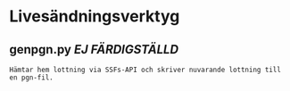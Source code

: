 # Livesändningsverktyg

## genpgn.py ***EJ FÄRDIGSTÄLLD***

    Hämtar hem lottning via SSFs-API och skriver nuvarande lottning till en pgn-fil. 
